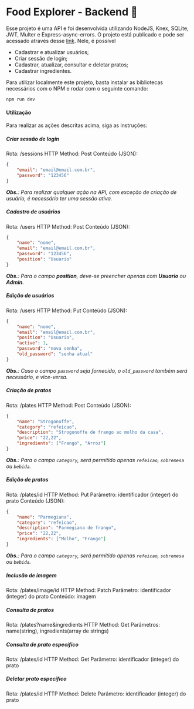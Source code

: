 # Food Explorer - Backend 🥓

Esse projeto é uma API e foi desenvolvida utilizando NodeJS, Knex, SQLite, JWT, Multer e Express-async-errors. O projeto está publicado e pode ser acessado através desse [link](https://food-explorer-backend-qn8o.onrender.com). Nele, é possível 
- Cadastrar e atualizar usuários; 
- Criar sessão de login;
- Cadastrar, atualizar, consultar e deletar pratos;
- Cadastrar ingredientes.

Para utilizar localmente este projeto, basta instalar as bibliotecas necessários com o NPM e rodar com o seguinte comando:

```
npm run dev
```

#### Utilização

Para realizar as ações descritas acima, siga as instruções:

##### Criar sessão de login
Rota: /sessions
HTTP Method: Post
Conteúdo (JSON): 
```JSON
{
	"email": "email@email.com.br",
	"password": "123456"
}
```

_**Obs.**: Para realizar qualquer ação na API, com exceção de criação de usuário, é necessário ter uma sessão ativa._

##### Cadastro de usuários
Rota: /users
HTTP Method: Post
Conteúdo (JSON):
```JSON
{
	"name": "nome",
	"email": "email@email.com.br",
	"password": "123456",
	"position": "Usuario"
}
```

_**Obs.**: Para o campo **position**, deve-se preencher apenas com **Usuario** ou **Admin**._

##### Edição de usuários
Rota: /users
HTTP Method: Put
Conteúdo (JSON):
```JSON
{
	"name": "nome",
	"email": "email@email.com.br",
	"position": "Usuario",
	"active": 1,
	"password": "nova senha",
	"old_password": "senha atual"
}
```

_**Obs.**: Caso o campo `password` seja fornecido, o `old_password` também será necessário, e vice-versa._

##### Criação de pratos
Rota: /plates
HTTP Method: Post
Conteúdo (JSON):
```JSON
{
	"name": "Strogonoffe",
	"category": "refeicao",
	"description": "Strogonoffe de frango ao molho da casa",
	"price": "22,22",
	"ingredients": ["Frango", "Arroz"]
}
```

_**Obs.**: Para o campo `category`, será permitido apenas `refeicao`, `sobremesa` ou `bebida`._

##### Edição de pratos
Rota: /plates/id
HTTP Method: Put
Parâmetro: identificador (integer) do prato
Conteúdo (JSON):
```JSON
{
	"name": "Parmegiana",
	"category": "refeicao",
	"description": "Parmegiana de frango",
	"price": "22,22",
	"ingredients": ["Molho", "Frango"]
}
```

_**Obs.**: Para o campo `category`, será permitido apenas `refeicao`, `sobremesa` ou `bebida`._

##### Inclusão de imagem
Rota: /plates/image/id
HTTP Method: Patch
Parâmetro: identificador (integer) do prato
Conteúdo: imagem

##### Consulta de pratos
Rota: /plates?name&ingredients
HTTP Method: Get
Parâmetros: name(string), ingredients(array de strings)

##### Consulta de prato específico
Rota: /plates/id
HTTP Method: Get
Parâmetro: identificador (integer) do prato

##### Deletar prato específico
Rota: /plates/id
HTTP Method: Delete
Parâmetro: identificador (integer) do prato
